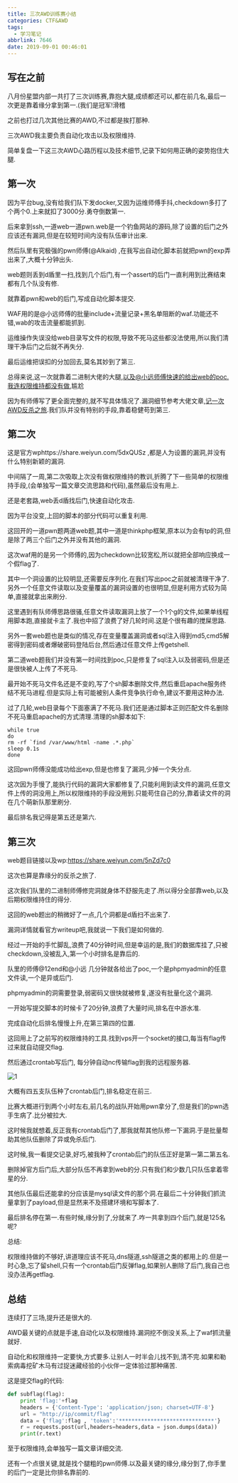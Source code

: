 ```yaml
---
title: 三次AWD训练赛小结
categories: CTF&AWD
tags:
  - 学习笔记
abbrlink: 7646
date: 2019-09-01 00:46:01
---
```


## 写在之前

八月份星盟内部一共打了三次训练赛,靠抱大腿,成绩都还可以,都在前几名,最后一次更是靠着缘分拿到第一.(我们是冠军!滑稽

之前也打过几次其他比赛的AWD,不过都是挨打那种.

三次AWD我主要负责自动化攻击以及权限维持.

简单复盘一下这三次AWD心路历程以及技术细节,记录下如何用正确的姿势抱住大腿.

## 第一次

因为平台bug,没有给我们队下发docker,又因为运维师傅手抖,checkdown多打了个两个0.上来就扣了3000分.勇夺倒数第一.

后来拿到ssh,一道web一道pwn.web是一个钓鱼网站的源码,除了设置的后门之外应该还有漏洞,但是在较短时间内没有队伍审计出来.

然后队里有究极强的pwn师傅(@Alkaid) ,在我写出自动化脚本前就把pwn的exp弄出来了,大概十分钟出头.

web题则丢到d盾里一扫,找到几个后门,有一个assert的后门一直利用到比赛结束都有几个队没有修.

就靠着pwn和web的后门,写成自动化脚本提交.

WAF用的是@小远师傅的批量include+流量记录+黑名单阻断的waf.功能还不错,wab的攻击流量都能抓到.

运维操作失误没给web目录写文件的权限,导致不死马这些都没法使用,所以我们清理干净后门之后就不再失分.

最后运维把误扣的分加回去,莫名其妙到了第三.

总得来说,这一次就靠着二进制大佬的大腿,以及@小远师傅快速的给出web的poc.我连权限维持都没有做,尴尬

因为有师傅写了更全面完整的,就不写具体情况了.漏洞细节参考大佬文章,[记一次AWD反杀之旅](<https://xz.aliyun.com/t/6024>).我们队并没有特别的手段,靠着稳健苟到第三.

## 第二次

这是官方wphttps://share.weiyun.com/5dxQUSz ,都是人为设置的漏洞,并没有什么特别新颖的漏洞.

中间隔了一周,第二次吸取上次没有做权限维持的教训,折腾了下一些简单的权限维持手段,(会单独写一篇文章交流思路和代码),虽然最后没有用上.

还是老套路,web丢d盾找后门,快速自动化攻击.

因为平台没变,上回的脚本的部分代码可以重复利用.

这回开的一道pwn题两道web题,其中一道是thinkphp框架,原本以为会有tp的洞,但是除了两三个后门之外并没有其他的漏洞.

这次waf用的是另一个师傅的,因为checkdown比较宽松,所以就把全部响应换成一个假flag了.

其中一个洞设置的比较明显,还需要反序列化.在我们写出poc之前就被清理干净了.另外一个任意文件读取以及变量覆盖的漏洞设置的也很明显,但是利用方式较为简单,直接就拿出来刷分.

这里遇到有队师傅思路很骚,任意文件读取漏洞上放了一个1个g的文件,如果单线程用脚本跑,直接就卡主了.我也中招了浪费了好几轮时间.这是个很有趣的搅屎思路.

另外一套web题也是类似的情况,存在变量覆盖漏洞或者sql注入得到md5,cmd5解密得到密码或者爆破密码登陆后台,然后通过任意文件上传getshell.

第二道web题我们并没有第一时间找到poc,只是修复了sql注入以及弱密码,但是还是很快被人上传了不死马.

最开始不死马文件名还是不变的,写了个sh脚本删除文件,然后重启apache服务终结不死马进程.但是实际上有可能被别人条件竞争执行命令,建议不要用这种办法.

过了几轮,web目录每个下面塞满了不死马.我们还是通过脚本正则匹配文件名删除不死马重启apache的方式清理.清理的sh脚本如下:

```
while true
do
rm -rf `find /var/www/html -name .*.php`
sleep 0.1s
done
```

这回pwn师傅没能成功给出exp,但是也修复了漏洞,少掉一个失分点.

这次因为手慢了,能执行代码的漏洞大家都修复了,只能利用到读文件的漏洞,任意文件上传的洞没用上,所以权限维持的手段没用到.只能苟住自己的分,靠着读文件的洞在几个萌新队那里刷分.

最后排名我记得是第五还是第六.

## 第三次

web题目链接以及wp:https://share.weiyun.com/5nZd7c0

这次也算是靠缘分的反杀之旅了.

这次我们队里的二进制师傅修完洞就身体不舒服先走了.所以得分全部靠web,以及后期权限维持住的得分.

这回的web题出的稍微好了一点,几个洞都是d盾扫不出来了.

漏洞详情就看官方writeup吧,我就说一下我们是如何做的.

经过一开始的手忙脚乱,浪费了40分钟时间,但是幸运的是,我们的数据库挂了,只被checkdown,没被乱入,第一个小时排名是靠后的.

队里的师傅@12end和@小远 几分钟就各给出了poc,一个是phpmyadmin的任意文件读,一个是异或后门.

phpmyadmin的洞需要登录,弱密码又很快就被修复,遂没有批量化这个漏洞.

一开始写提交脚本的时候卡了20分钟,浪费了大量时间,排名在中游水准.

完成自动化后排名慢慢上升,在第三第四的位置.

这回用上了之前写的权限维持的工具.找到vps开一个socket的接口,每当有flag传过来就自动提交flag.

然后通过crontab写后门, 每分钟自动nc传输flag到我的远程服务器.

![1](1.png)

大概有四五支队伍种了crontab后门,排名稳定在前三.

比赛大概进行到两个小时左右,前几名的战队开始用pwn拿分了,但是我们的pwn选手生病了.比分被拉大.

这时候我就想着,反正我有crontab后门了,那我就帮其他队修一下漏洞.于是批量帮助其他队伍删除了异或免杀后门.

这时候,我一看提交记录,好巧,被我种了crontab后门的队伍正好是第一第二第五名.

删除掉官方后门后,大部分队伍不再拿到web的分.只有我们和少数几只队伍拿着零星的分.

其他队伍最后还能拿的分应该是mysql读文件的那个洞.在最后二十分钟我们抓流量拿到了payload,但是显然来不及搭建环境和写脚本了.

最后排名停在第一.有些时候,缘分到了,分就来了.咋一共拿到四个后门,就是125名呢?

总结:

权限维持做的不够好,讲道理应该不死马,dns隧道,ssh隧道之类的都用上的.但是一时心急,忘了留shell,只有一个crontab后门反弹flag,如果别人删除了后门,我自己也没办法再getflag.

## 总结

连续打了三场,提升还是很大的.

AWD最关键的点就是手速,自动化以及权限维持.漏洞挖不倒没关系,上了waf抓流量就好.

自动化和权限维持一定要快,方式要多.让别人一时半会儿找不到,清不完.如果和勒索病毒挖矿木马有过捉迷藏经验的小伙伴一定体验过那种痛苦.

这是提交flag的代码:

```python
def subflag(flag):
    print 'flag:'+flag
    headers = {'Content-Type': 'application/json; charset=UTF-8'}
    url = "http://ip/commit/flag"
    data = {'flag':flag , 'token':'******************************'}
    r = requests.post(url,headers=headers,data = json.dumps(data))
    print(r.text)
```

至于权限维持,会单独写一篇文章详细交流.

还有一个点很关键,就是找个腿粗的pwn师傅.以及最关键的缘分,缘分到了,你手里的后门一定是比你排名靠前的.

